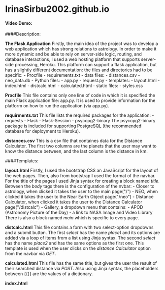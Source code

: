 # IrinaSirbu2002.github.io
#### Video Demo: <URL HERE>
####Description:

**The Flask Application**
    Firstly, the main idea of the project was to develop a web application which has strong relations to astrology. In order to make it more dynamic and be able to rely on server-side logic, routing, and database interactions, I used a web hosting platform that supports server-side processing, Heroku. This platform can support a flask application, but has a slightly different documentation: the files and directories had to be specific:
    - Procfile
    - requirements.txt
    - data files:
      - distances.csv
      - neo_data.db
    - Python files:
      - app.py
      - request.py
    - templates:
      - layout.html
      - index.html
      - distcalc.html
      - calculated.html
    - static files:
      - styles.css

**Procfile**
    This file contains only one line of code in which it is specified the main Flask application file: app.py. It is used to provide information for the platform on how to run the application (via app.py).

**requirments.txt**
    This file lists the required packages for the application:
    - requests
    - Flask
    - Flask-Session
    - psycopg2-binary
    The psycopg2-binary package is included for supporting PostgreSQL (the recommended database for deployment to Heroku). 

**distances.csv**
    This is a csv file that containes data for the Distance Calculator. The first two columns are the planets that the user may want to know the distance between, and the last column is the distance in km.

####Templates:

**layout.html**
    Firstly, I used the bootstrap CSS an JavaScript for the layout of the web pages. Then, also from bootstrap I used the format of the navbar. For the title of the pages I used Jinja syntax for creating a block named _title_.
    Between the _body_ tags there is the configuration of the nvbar:
    - Closer to astrology, when clicked it takes the user to the main page("/")
    - NEO, when clicked it takes the user to the Near Earth Object page("/neo")
    - Distance Calculator, when clicked it takes the user to the Distance Calculator page("/distcalc")
    - Gallery, a dropdown menu that contains:
      - APOD (Astronomy Picture of the Day)
      - a link to NASA Image and Video Library
    There is also a block named _main_ which is specific to every page.

**distcalc.html**
    This file contains a form with two select-option dropdowns and a submit button. The first _select_ has the name _place1_ and its options are added via a loop of items from a list using Jinja syntax. The second _select_ has the name _place2_ and has the same options as the first one. This template is used when the user clicks on the _distance Calculator_ option from the navbar via _GET_.

**calculated.html**
    This file has the same title, but gives the user the result of their searched distance via _POST_. Also using Jinja syntax, the placeholders between {{}} are the values of a dictionary.

**index.html**